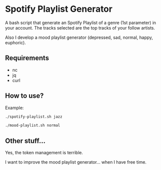 # Spotify Playlist Generator

A bash script that generate an Spotify Playlist of a genre (1st parameter) in
your account. The tracks selected are the top tracks of your follow artists.

Also I develop a mood playlist generator (depressed, sad, normal, happy, euphoric).

## Requirements

* nc
* jq
* curl

## How to use?

Example:

```bash
./spotify-playlist.sh jazz

./mood-playlist.sh normal
```

## Other stuff...

Yes, the token management is terrible.

I want to improve the mood playlist generator... when I have free time.